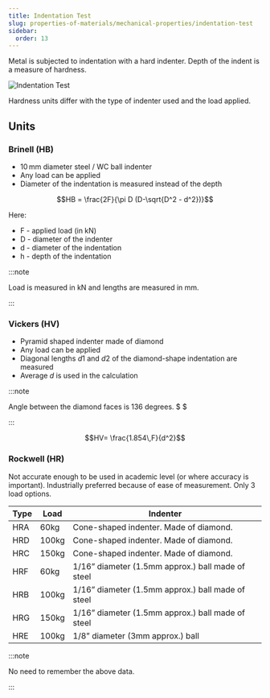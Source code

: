 ```yaml
---
title: Indentation Test
slug: properties-of-materials/mechanical-properties/indentation-test
sidebar:
  order: 13
---
```


Metal is subjected to indentation with a hard indenter. Depth of the indent is a
measure of hardness.

![Indentation Test](/props/indentation-test.jpg)

Hardness units differ with the type of indenter used and the load applied.

## Units

### Brinell (HB)

- $10\,\text{mm}$ diameter steel / WC ball indenter
- Any load can be applied
- Diameter of the indentation is measured instead of the depth

```math
HB = \frac{2F}{\pi D (D-\sqrt{D^2 - d^2})}
```

Here:

- F - applied load (in kN)
- D - diameter of the indenter
- d - diameter of the indentation
- h - depth of the indentation

:::note

Load is measured in kN and lengths are measured in mm.

:::

### Vickers (HV)

- Pyramid shaped indenter made of diamond
- Any load can be applied
- Diagonal lengths $d1$ and $d2$ of the diamond-shape indentation are measured
- Average $d$ is used in the calculation

:::note

Angle between the diamond faces is $136$ degrees. $ $

:::

```math
HV= \frac{1.854\,F}{d^2}
```

### Rockwell (HR)

Not accurate enough to be used in academic level (or where accuracy is
important). Industrially preferred because of ease of measurement. Only 3 load
options.

| Type | Load  | Indenter                                          |
| ---- | ----- | ------------------------------------------------- |
| HRA  | 60kg  | Cone-shaped indenter. Made of diamond.            |
| HRD  | 100kg | Cone-shaped indenter. Made of diamond.            |
| HRC  | 150kg | Cone-shaped indenter. Made of diamond.            |
| HRF  | 60kg  | 1/16” diameter (1.5mm approx.) ball made of steel |
| HRB  | 100kg | 1/16” diameter (1.5mm approx.) ball made of steel |
| HRG  | 150kg | 1/16” diameter (1.5mm approx.) ball made of steel |
| HRE  | 100kg | 1/8” diameter (3mm approx.) ball                  |

:::note

No need to remember the above data.

:::
